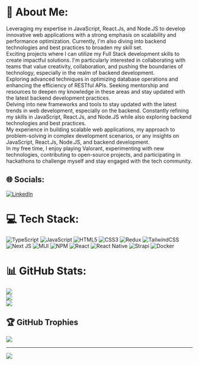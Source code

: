 # 💫 About Me:
Leveraging my expertise in JavaScript, React.Js, and Node.JS to develop innovative web applications with a strong emphasis on scalability and performance optimization. Currently, I'm also diving into backend technologies and best practices to broaden my skill set.<br>Exciting projects where I can utilize my Full Stack development skills to create impactful solutions. I'm particularly interested in collaborating with teams that value creativity, collaboration, and pushing the boundaries of technology, especially in the realm of backend development.<br>Exploring advanced techniques in optimizing database operations and enhancing the efficiency of RESTful APIs. Seeking mentorship and resources to deepen my knowledge in these areas and stay updated with the latest backend development practices.<br>Delving into new frameworks and tools to stay updated with the latest trends in web development, especially on the backend. Constantly refining my skills in JavaScript, React.Js, and Node.JS while also exploring backend technologies and best practices.<br>My experience in building scalable web applications, my approach to problem-solving in complex development scenarios, or any insights on JavaScript, React.Js, Node.JS, and backend development.<br>In my free time, I enjoy playing Valorant, experimenting with new technologies, contributing to open-source projects, and participating in hackathons to challenge myself and stay engaged with the tech community.


## 🌐 Socials:
[![LinkedIn](https://img.shields.io/badge/LinkedIn-%230077B5.svg?logo=linkedin&logoColor=white)](https://linkedin.com/in/https://www.linkedin.com/in/ashish7865) 

# 💻 Tech Stack:
![TypeScript](https://img.shields.io/badge/typescript-%23007ACC.svg?style=for-the-badge&logo=typescript&logoColor=white) ![JavaScript](https://img.shields.io/badge/javascript-%23323330.svg?style=for-the-badge&logo=javascript&logoColor=%23F7DF1E) ![HTML5](https://img.shields.io/badge/html5-%23E34F26.svg?style=for-the-badge&logo=html5&logoColor=white) ![CSS3](https://img.shields.io/badge/css3-%231572B6.svg?style=for-the-badge&logo=css3&logoColor=white) ![Redux](https://img.shields.io/badge/redux-%23593d88.svg?style=for-the-badge&logo=redux&logoColor=white) ![TailwindCSS](https://img.shields.io/badge/tailwindcss-%2338B2AC.svg?style=for-the-badge&logo=tailwind-css&logoColor=white) ![Next JS](https://img.shields.io/badge/Next-black?style=for-the-badge&logo=next.js&logoColor=white) ![MUI](https://img.shields.io/badge/MUI-%230081CB.svg?style=for-the-badge&logo=mui&logoColor=white) ![NPM](https://img.shields.io/badge/NPM-%23CB3837.svg?style=for-the-badge&logo=npm&logoColor=white) ![React](https://img.shields.io/badge/react-%2320232a.svg?style=for-the-badge&logo=react&logoColor=%2361DAFB) ![React Native](https://img.shields.io/badge/react_native-%2320232a.svg?style=for-the-badge&logo=react&logoColor=%2361DAFB) ![Strapi](https://img.shields.io/badge/strapi-%232E7EEA.svg?style=for-the-badge&logo=strapi&logoColor=white) ![Docker](https://img.shields.io/badge/docker-%230db7ed.svg?style=for-the-badge&logo=docker&logoColor=white)
# 📊 GitHub Stats:
![](https://github-readme-stats.vercel.app/api?username=ashish7865&theme=default&hide_border=false&include_all_commits=false&count_private=false)<br/>
![](https://github-readme-streak-stats.herokuapp.com/?user=ashish7865&theme=default&hide_border=false)<br/>
![](https://github-readme-stats.vercel.app/api/top-langs/?username=ashish7865&theme=default&hide_border=false&include_all_commits=false&count_private=false&layout=compact)

## 🏆 GitHub Trophies
![](https://github-profile-trophy.vercel.app/?username=ashish7865&theme=radical&no-frame=false&no-bg=true&margin-w=4)

---
[![](https://visitcount.itsvg.in/api?id=ashish7865&icon=0&color=0)](https://visitcount.itsvg.in)

<!-- Proudly created with GPRM ( https://gprm.itsvg.in ) -->
